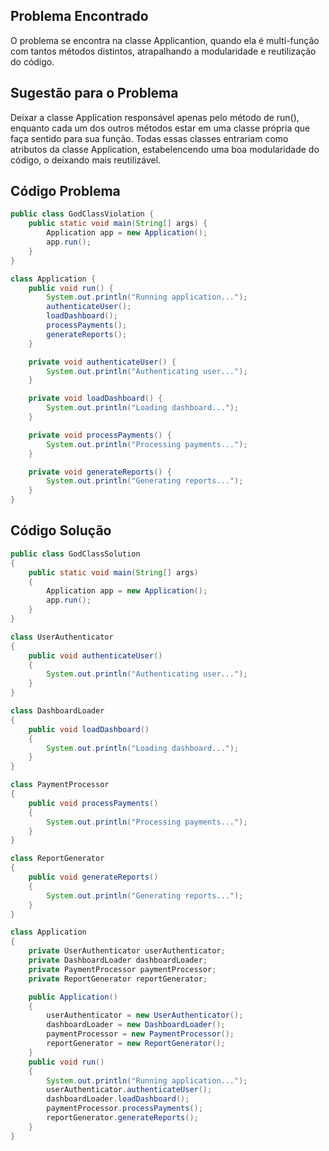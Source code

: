 ## Problema Encontrado
O problema se encontra na classe Applicantion, quando ela é multi-função com tantos métodos distintos, atrapalhando a modularidade e reutilização do código.
## Sugestão para o Problema
Deixar a classe Application responsável apenas pelo método de run(), enquanto cada um dos outros métodos estar em uma classe própria que faça sentido para sua função. Todas essas classes entrariam como atributos da classe Application, estabelencendo uma boa modularidade do código, o deixando mais reutilizável.
## Código Problema
```java
public class GodClassViolation {
    public static void main(String[] args) {
        Application app = new Application();
        app.run();
    }
}

class Application {
    public void run() {
        System.out.println("Running application...");
        authenticateUser();
        loadDashboard();
        processPayments();
        generateReports();
    }

    private void authenticateUser() {
        System.out.println("Authenticating user...");
    }

    private void loadDashboard() {
        System.out.println("Loading dashboard...");
    }

    private void processPayments() {
        System.out.println("Processing payments...");
    }

    private void generateReports() {
        System.out.println("Generating reports...");
    }
}
```
## Código Solução
```java
public class GodClassSolution
{
    public static void main(String[] args)
    {
        Application app = new Application();
        app.run();
    }
}

class UserAuthenticator
{
    public void authenticateUser()
    {
        System.out.println("Authenticating user...");
    }
}

class DashboardLoader
{
    public void loadDashboard()
    {
        System.out.println("Loading dashboard...");
    }
}

class PaymentProcessor
{
    public void processPayments()
    {
        System.out.println("Processing payments...");
    }
}

class ReportGenerator
{
    public void generateReports()
    {
        System.out.println("Generating reports...");
    }
}

class Application
{
    private UserAuthenticator userAuthenticator;
    private DashboardLoader dashboardLoader;
    private PaymentProcessor paymentProcessor;
    private ReportGenerator reportGenerator;

    public Application()
    {
        userAuthenticator = new UserAuthenticator();
        dashboardLoader = new DashboardLoader();
        paymentProcessor = new PaymentProcessor();
        reportGenerator = new ReportGenerator();
    }
    public void run()
    {
        System.out.println("Running application...");
        userAuthenticator.authenticateUser();
        dashboardLoader.loadDashboard();
        paymentProcessor.processPayments();
        reportGenerator.generateReports();
    }
}
```
